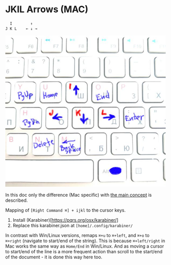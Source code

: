 # JKIL Arrows (MAC)

```
  I        ↑
J K L    ← ↓ →
```

![Image of JKIL](../../images/jkil-keyboard.jpg)

In this doc only the difference (Mac specific) with [the main concept](../README.md) is described.

Mapping of `[Right Command ⌘] + ijkl` to the cursor keys.

1. Install (Karabiner)[https://pqrs.org/osx/karabiner/]
1. Replace this karabiner.json at `[home]/.config/karabiner/`

In contrast with Win/Linux versions, remaps `⌘+u` to `⌘+left`, and `⌘+o` to `⌘+right` (navigate to start/end of the string). This is because `⌘+left/right` in Mac works the same way as `Home/End` in Win/Linux. And as moving a cursor to start/end of the line is a more frequent action than scroll to the start/end of the document - it is done this way here too.